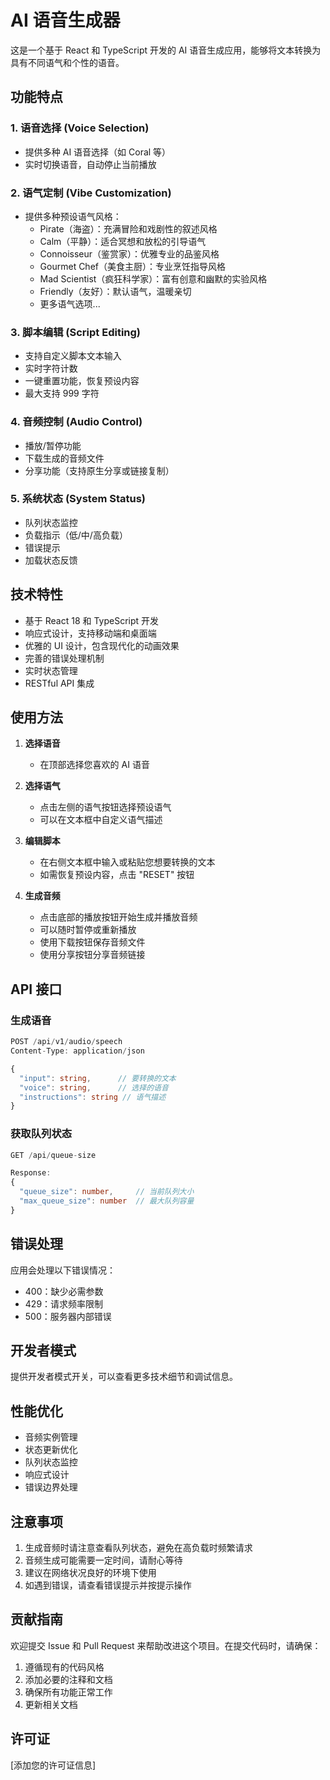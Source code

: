 # AI 语音生成器

这是一个基于 React 和 TypeScript 开发的 AI 语音生成应用，能够将文本转换为具有不同语气和个性的语音。

## 功能特点

### 1. 语音选择 (Voice Selection)
- 提供多种 AI 语音选择（如 Coral 等）
- 实时切换语音，自动停止当前播放

### 2. 语气定制 (Vibe Customization)
- 提供多种预设语气风格：
  - Pirate（海盗）：充满冒险和戏剧性的叙述风格
  - Calm（平静）：适合冥想和放松的引导语气
  - Connoisseur（鉴赏家）：优雅专业的品鉴风格
  - Gourmet Chef（美食主厨）：专业烹饪指导风格
  - Mad Scientist（疯狂科学家）：富有创意和幽默的实验风格
  - Friendly（友好）：默认语气，温暖亲切
  - 更多语气选项...

### 3. 脚本编辑 (Script Editing)
- 支持自定义脚本文本输入
- 实时字符计数
- 一键重置功能，恢复预设内容
- 最大支持 999 字符

### 4. 音频控制 (Audio Control)
- 播放/暂停功能
- 下载生成的音频文件
- 分享功能（支持原生分享或链接复制）

### 5. 系统状态 (System Status)
- 队列状态监控
- 负载指示（低/中/高负载）
- 错误提示
- 加载状态反馈

## 技术特性

- 基于 React 18 和 TypeScript 开发
- 响应式设计，支持移动端和桌面端
- 优雅的 UI 设计，包含现代化的动画效果
- 完善的错误处理机制
- 实时状态管理
- RESTful API 集成

## 使用方法

1. **选择语音**
   - 在顶部选择您喜欢的 AI 语音

2. **选择语气**
   - 点击左侧的语气按钮选择预设语气
   - 可以在文本框中自定义语气描述

3. **编辑脚本**
   - 在右侧文本框中输入或粘贴您想要转换的文本
   - 如需恢复预设内容，点击 "RESET" 按钮

4. **生成音频**
   - 点击底部的播放按钮开始生成并播放音频
   - 可以随时暂停或重新播放
   - 使用下载按钮保存音频文件
   - 使用分享按钮分享音频链接

## API 接口

### 生成语音
```typescript
POST /api/v1/audio/speech
Content-Type: application/json

{
  "input": string,      // 要转换的文本
  "voice": string,      // 选择的语音
  "instructions": string // 语气描述
}
```

### 获取队列状态
```typescript
GET /api/queue-size

Response:
{
  "queue_size": number,     // 当前队列大小
  "max_queue_size": number  // 最大队列容量
}
```

## 错误处理

应用会处理以下错误情况：
- 400：缺少必需参数
- 429：请求频率限制
- 500：服务器内部错误

## 开发者模式

提供开发者模式开关，可以查看更多技术细节和调试信息。

## 性能优化

- 音频实例管理
- 状态更新优化
- 队列状态监控
- 响应式设计
- 错误边界处理

## 注意事项

1. 生成音频时请注意查看队列状态，避免在高负载时频繁请求
2. 音频生成可能需要一定时间，请耐心等待
3. 建议在网络状况良好的环境下使用
4. 如遇到错误，请查看错误提示并按提示操作

## 贡献指南

欢迎提交 Issue 和 Pull Request 来帮助改进这个项目。在提交代码时，请确保：

1. 遵循现有的代码风格
2. 添加必要的注释和文档
3. 确保所有功能正常工作
4. 更新相关文档

## 许可证

[添加您的许可证信息]
